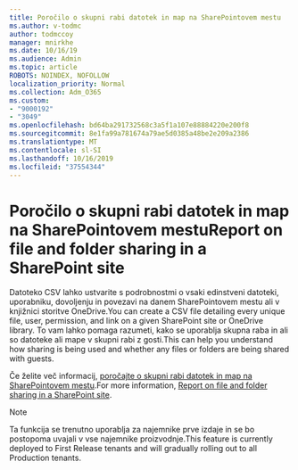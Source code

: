 ```yaml
---
title: Poročilo o skupni rabi datotek in map na SharePointovem mestu
ms.author: v-todmc
author: todmccoy
manager: mnirkhe
ms.date: 10/16/19
ms.audience: Admin
ms.topic: article
ROBOTS: NOINDEX, NOFOLLOW
localization_priority: Normal
ms.collection: Adm_O365
ms.custom:
- "9000192"
- "3049"
ms.openlocfilehash: bd64ba291732568c3a5f1a107e88884220e200f8
ms.sourcegitcommit: 8e1fa99a781674a79ae5d0385a48be2e209a2386
ms.translationtype: MT
ms.contentlocale: sl-SI
ms.lasthandoff: 10/16/2019
ms.locfileid: "37554344"
---
```

# <a name="report-on-file-and-folder-sharing-in-a-sharepoint-site"></a><span data-ttu-id="f2aea-102">Poročilo o skupni rabi datotek in map na SharePointovem mestu</span><span class="sxs-lookup"><span data-stu-id="f2aea-102">Report on file and folder sharing in a SharePoint site</span></span>

<span data-ttu-id="f2aea-103">Datoteko CSV lahko ustvarite s podrobnostmi o vsaki edinstveni datoteki, uporabniku, dovoljenju in povezavi na danem SharePointovem mestu ali v knjižnici storitve OneDrive.</span><span class="sxs-lookup"><span data-stu-id="f2aea-103">You can create a CSV file detailing every unique file, user, permission, and link on a given SharePoint site or OneDrive library.</span></span> <span data-ttu-id="f2aea-104">To vam lahko pomaga razumeti, kako se uporablja skupna raba in ali so datoteke ali mape v skupni rabi z gosti.</span><span class="sxs-lookup"><span data-stu-id="f2aea-104">This can help you understand how sharing is being used and whether any files or folders are being shared with guests.</span></span>

<span data-ttu-id="f2aea-105">Če želite več informacij, [poročajte o skupni rabi datotek in map na SharePointovem mestu](https://docs.microsoft.com/en-us/sharepoint/sharing-reports).</span><span class="sxs-lookup"><span data-stu-id="f2aea-105">For more information, [Report on file and folder sharing in a SharePoint site](https://docs.microsoft.com/en-us/sharepoint/sharing-reports).</span></span>

> [!NOTE]
> <span data-ttu-id="f2aea-106">Ta funkcija se trenutno uporablja za najemnike prve izdaje in se bo postopoma uvajali v vse najemnike proizvodnje.</span><span class="sxs-lookup"><span data-stu-id="f2aea-106">This feature is currently deployed to First Release tenants and will gradually rolling out to all Production tenants.</span></span>